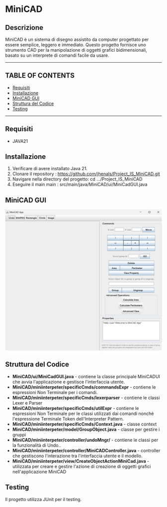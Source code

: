# MiniCAD

## Descrizione

MiniCAD è un sistema di disegno assistito da computer progettato per essere semplice, leggero e immediato. Questo progetto fornisce uno strumento CAD per la manipolazione di oggetti grafici bidimensionali, basato su un interprete di comandi facile da usare.

----------------------------------------------------------------------------
## TABLE OF CONTENTS
- [Requisiti](#requisiti)
- [Installazione](#installazione)
- [MiniCAD GUI](#minicad-gui)
- [Struttura del Codice](#struttura-del-codice)
- [Testing](#testing)

-------------------------------------------------------------------------------------

## Requisiti
- JAVA21

## Installazione
1. Verificare di avere installato Java 21.
2. Clonare il repository : https://github.com/jhenals/Project_IS_MiniCAD.git
3. Navigare nella directory del progetto: 
    cd .../Project_IS_MiniCAD
4. Eseguire il main main : src/main/java/MiniCAD/ui/MiniCadGUI.java

## MiniCAD GUI
![img_2.png](img_2.png)

## Struttura del Codice
* **MiniCAD/ui/MiniCadGUI.java** - contiene la classe principale MiniCADUI che avvia l'applicazione e gestisce l'interfaccia utente.
* **MiniCAD/miniinterpeter/specificCmds/commandsExpr** - contiene le espressioni Non Terminale per i comandi.
* **MiniCAD/miniinterpeter/specificCmds/lexerparser** - contiene le classi Lexer e Parser 
* **MiniCAD/miniinterpeter/specificCmds/utilExpr** - contiene le espressioni Non Terminale per le classi utilizzati dai comandi nonché l'espressione Terminale Token dell'Interpreter Pattern.
* **MiniCAD/miniinterpeter/specificCmds/Context.java** - classe context
* **MiniCAD/miniinterpeter/model/GroupObject.java** - classe per gestire i gruppi
* **MiniCAD/miniinterpeter/controller/undoMngr/** - contiene le classi per la funzionalità di Undo..
* **MiniCAD/miniinterpeter/controller/MiniCADController.java** - controller che gestiscono l'interazione tra l'interfaccia utente e il modello.
* **MiniCAD/miniinterpeter/view/CreateObjectActionMiniCad.java** - utilizzata per creare e gestire l'azione di creazione di oggetti grafici nell'applicazione MiniCAD

## Testing
Il progetto utilizza JUnit per il testing. 